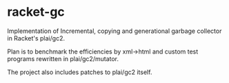 racket-gc
=========

Implementation of Incremental, copying and generational garbage collector in Racket's plai/gc2.

Plan is to benchmark the efficiencies by xml->html and custom test programs rewritten in plai/gc2/mutator.

The project also includes patches to plai/gc2 itself.
